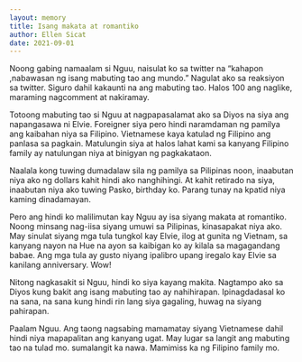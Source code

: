 ```yaml
---
layout: memory	
title: Isang makata at romantiko
author: Ellen Sicat
date: 2021-09-01
---
```


Noong gabing namaalam si Nguu, naisulat ko sa twitter na “kahapon ,nabawasan ng isang mabuting tao ang mundo.” Nagulat ako sa reaksiyon sa twitter. Siguro dahil kakaunti na ang mabuting tao. Halos 100 ang naglike, maraming nagcomment at nakiramay. 

Totoong mabuting tao si Nguu at nagpapasalamat ako sa Diyos na siya ang napangasawa ni Elvie. Foreigner siya pero hindi naramdaman ng pamilya ang kaibahan niya sa Filipino. Vietnamese kaya katulad ng Filipino ang panlasa sa pagkain. Matulungin siya at halos lahat kami sa  kanyang  Filipino family ay natulungan niya at binigyan ng pagkakataon.

<!--more-->

Naalala kong tuwing dumadalaw sila ng pamilya sa Pilipinas noon, inaabutan niya ako ng dollars kahit hindi ako nanghihingi. At kahit retirado na siya, inaabutan niya ako tuwing Pasko, birthday ko. Parang tunay na kpatid niya kaming dinadamayan.

Pero ang hindi ko malilimutan kay Nguu ay isa siyang makata at romantiko. Noong minsang nag-iisa siyang umuwi sa Pilipinas, kinasapakat niya ako. May sinulat siyang mga tula tungkol kay Elvie, ilog at gunita ng Vietnam, sa kanyang nayon na Hue na ayon sa kaibigan ko ay kilala sa magagandang babae. Ang mga tula ay gusto niyang ipalibro upang iregalo kay Elvie sa kanilang anniversary. Wow!

Nitong nagkasakit si Nguu, hindi ko siya kayang makita. Nagtampo ako sa Diyos kung bakit ang isang mabuting tao ay nahihirapan. Ipinagdadasal ko na sana, na sana kung hindi rin lang siya gagaling, huwag na siyang pahirapan.

Paalam Nguu. Ang taong nagsabing mamamatay siyang Vietnamese dahil hindi niya mapapalitan ang kanyang ugat. May lugar sa langit ang mabuting tao na tulad mo. sumalangit ka nawa. Mamimiss ka ng Filipino family mo.
